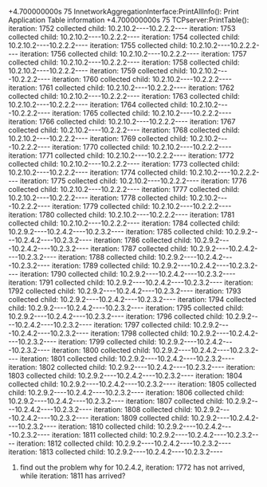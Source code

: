 +4.700000000s 75 InnetworkAggregationInterface:PrintAllInfo(): Print Application Table information 
+4.700000000s 75 TCPserver:PrintTable(): 
iteration: 1752  collected child: 
10.2.10.2----10.2.2.2----
iteration: 1753  collected child: 
10.2.10.2----10.2.2.2----
iteration: 1754  collected child: 
10.2.10.2----10.2.2.2----
iteration: 1755  collected child: 
10.2.10.2----10.2.2.2----
iteration: 1756  collected child: 
10.2.10.2----10.2.2.2----
iteration: 1757  collected child: 
10.2.10.2----10.2.2.2----
iteration: 1758  collected child: 
10.2.10.2----10.2.2.2----
iteration: 1759  collected child: 
10.2.10.2----10.2.2.2----
iteration: 1760  collected child: 
10.2.10.2----10.2.2.2----
iteration: 1761  collected child: 
10.2.10.2----10.2.2.2----
iteration: 1762  collected child: 
10.2.10.2----10.2.2.2----
iteration: 1763  collected child: 
10.2.10.2----10.2.2.2----
iteration: 1764  collected child: 
10.2.10.2----10.2.2.2----
iteration: 1765  collected child: 
10.2.10.2----10.2.2.2----
iteration: 1766  collected child: 
10.2.10.2----10.2.2.2----
iteration: 1767  collected child: 
10.2.10.2----10.2.2.2----
iteration: 1768  collected child: 
10.2.10.2----10.2.2.2----
iteration: 1769  collected child: 
10.2.10.2----10.2.2.2----
iteration: 1770  collected child: 
10.2.10.2----10.2.2.2----
iteration: 1771  collected child: 
10.2.10.2----10.2.2.2----
iteration: 1772  collected child: 
10.2.10.2----10.2.2.2----
iteration: 1773  collected child: 
10.2.10.2----10.2.2.2----
iteration: 1774  collected child: 
10.2.10.2----10.2.2.2----
iteration: 1775  collected child: 
10.2.10.2----10.2.2.2----
iteration: 1776  collected child: 
10.2.10.2----10.2.2.2----
iteration: 1777  collected child: 
10.2.10.2----10.2.2.2----
iteration: 1778  collected child: 
10.2.10.2----10.2.2.2----
iteration: 1779  collected child: 
10.2.10.2----10.2.2.2----
iteration: 1780  collected child: 
10.2.10.2----10.2.2.2----
iteration: 1781  collected child: 
10.2.10.2----10.2.2.2----
iteration: 1784  collected child: 
10.2.9.2----10.2.4.2----10.2.3.2----
iteration: 1785  collected child: 
10.2.9.2----10.2.4.2----10.2.3.2----
iteration: 1786  collected child: 
10.2.9.2----10.2.4.2----10.2.3.2----
iteration: 1787  collected child: 
10.2.9.2----10.2.4.2----10.2.3.2----
iteration: 1788  collected child: 
10.2.9.2----10.2.4.2----10.2.3.2----
iteration: 1789  collected child: 
10.2.9.2----10.2.4.2----10.2.3.2----
iteration: 1790  collected child: 
10.2.9.2----10.2.4.2----10.2.3.2----
iteration: 1791  collected child: 
10.2.9.2----10.2.4.2----10.2.3.2----
iteration: 1792  collected child: 
10.2.9.2----10.2.4.2----10.2.3.2----
iteration: 1793  collected child: 
10.2.9.2----10.2.4.2----10.2.3.2----
iteration: 1794  collected child: 
10.2.9.2----10.2.4.2----10.2.3.2----
iteration: 1795  collected child: 
10.2.9.2----10.2.4.2----10.2.3.2----
iteration: 1796  collected child: 
10.2.9.2----10.2.4.2----10.2.3.2----
iteration: 1797  collected child: 
10.2.9.2----10.2.4.2----10.2.3.2----
iteration: 1798  collected child: 
10.2.9.2----10.2.4.2----10.2.3.2----
iteration: 1799  collected child: 
10.2.9.2----10.2.4.2----10.2.3.2----
iteration: 1800  collected child: 
10.2.9.2----10.2.4.2----10.2.3.2----
iteration: 1801  collected child: 
10.2.9.2----10.2.4.2----10.2.3.2----
iteration: 1802  collected child: 
10.2.9.2----10.2.4.2----10.2.3.2----
iteration: 1803  collected child: 
10.2.9.2----10.2.4.2----10.2.3.2----
iteration: 1804  collected child: 
10.2.9.2----10.2.4.2----10.2.3.2----
iteration: 1805  collected child: 
10.2.9.2----10.2.4.2----10.2.3.2----
iteration: 1806  collected child: 
10.2.9.2----10.2.4.2----10.2.3.2----
iteration: 1807  collected child: 
10.2.9.2----10.2.4.2----10.2.3.2----
iteration: 1808  collected child: 
10.2.9.2----10.2.4.2----10.2.3.2----
iteration: 1809  collected child: 
10.2.9.2----10.2.4.2----10.2.3.2----
iteration: 1810  collected child: 
10.2.9.2----10.2.4.2----10.2.3.2----
iteration: 1811  collected child: 
10.2.9.2----10.2.4.2----10.2.3.2----
iteration: 1812  collected child: 
10.2.9.2----10.2.4.2----10.2.3.2----
iteration: 1813  collected child: 
10.2.9.2----10.2.4.2----10.2.3.2----


1. find out the problem why for 10.2.4.2, iteration: 1772 has not arrived, while iteration: 1811 has arrived?